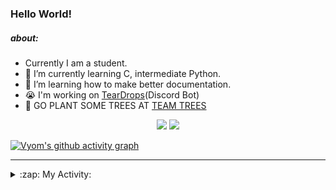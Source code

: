 ### Hello World!

##### about:
- Currently I am a student.
- 🌱 I’m currently learning C, intermediate Python.
- 🌱 I’m learning how to make better documentation.
- 😭 I'm working on [TearDrops](https://github.com/Vyvy-vi/TearDrops)(Discord Bot)
- 🌱 GO PLANT SOME TREES AT [TEAM TREES](https://teamtrees.org/)

<p align="center">
  <a href="https://twitter.com/Vyvy_viM"><img target="_blank" src="https://img.shields.io/badge/twitter%20@Vyvy_viM-0D95E8?style=for-the-badge&logo=twitter&logoColor=white"/></a> 
  <a href="https://vyvy-vi.github.io/portfolio"><img target="_blank" src="https://img.shields.io/badge/-I%27m_craving_for_open_source-green?style=for-the-badge&logo=github&logoColor=black"/></a> 
</p>

[![Vyom's github activity graph](https://activity-graph.herokuapp.com/graph?username=Vyvy-vi)](https://github.com/ashutosh00710/github-readme-activity-graph)

---
<details>
  <summary>:zap: My Activity:</summary>
  
<!--START_SECTION:waka-->
**I'm a Night 🦉** 

```text
🌞 Morning    38 commits     █░░░░░░░░░░░░░░░░░░░░░░░░   5.67% 
🌆 Daytime    219 commits    ████████░░░░░░░░░░░░░░░░░   32.69% 
🌃 Evening    246 commits    █████████░░░░░░░░░░░░░░░░   36.72% 
🌙 Night      167 commits    ██████░░░░░░░░░░░░░░░░░░░   24.93%

```
📅 **I'm Most Productive on Thursday** 

```text
Monday       97 commits     ███░░░░░░░░░░░░░░░░░░░░░░   14.48% 
Tuesday      88 commits     ███░░░░░░░░░░░░░░░░░░░░░░   13.13% 
Wednesday    134 commits    █████░░░░░░░░░░░░░░░░░░░░   20.0% 
Thursday     142 commits    █████░░░░░░░░░░░░░░░░░░░░   21.19% 
Friday       40 commits     █░░░░░░░░░░░░░░░░░░░░░░░░   5.97% 
Saturday     78 commits     ███░░░░░░░░░░░░░░░░░░░░░░   11.64% 
Sunday       91 commits     ███░░░░░░░░░░░░░░░░░░░░░░   13.58%

```


📊 **This Week I Spent My Time On** 

```text
🔥 Editors: 
Vim                      7 hrs 49 mins       █████████████████████████   100.0%

🐱‍💻 Projects: 
TheGame                  4 hrs 3 mins        █████████████░░░░░░░░░░░░   51.88% 
TEC-Discord-Automation   2 hrs 24 mins       ███████░░░░░░░░░░░░░░░░░░   30.71% 
notion-api               1 hr 18 mins        ████░░░░░░░░░░░░░░░░░░░░░   16.64% 
Unknown Project          3 mins              ░░░░░░░░░░░░░░░░░░░░░░░░░   0.65% 
discourse-data           0 secs              ░░░░░░░░░░░░░░░░░░░░░░░░░   0.12%

```


 Last Updated on 10/06/2021
<!--END_SECTION:waka-->
</details>
